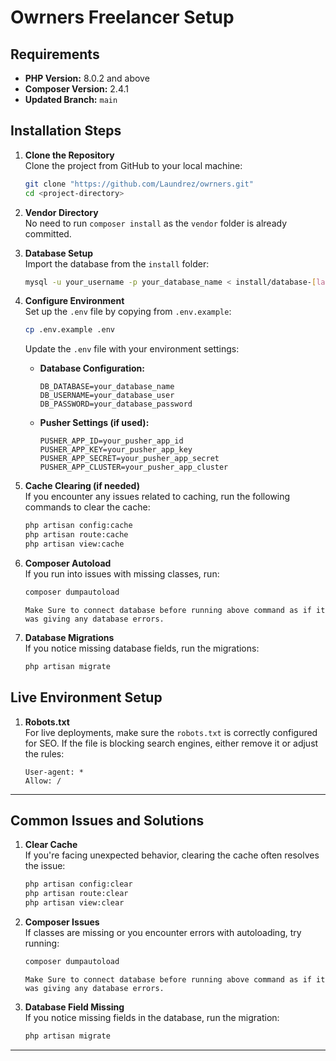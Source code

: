 
# Owrners Freelancer Setup

## Requirements
- **PHP Version:** 8.0.2 and above
- **Composer Version:** 2.4.1
- **Updated Branch:** `main`

## Installation Steps

1. **Clone the Repository**  
   Clone the project from GitHub to your local machine:
   ```bash
   git clone "https://github.com/Laundrez/owrners.git"
   cd <project-directory>
   ```

2. **Vendor Directory**  
   No need to run `composer install` as the `vendor` folder is already committed.

3. **Database Setup**  
   Import the database from the `install` folder:
   ```bash
   mysql -u your_username -p your_database_name < install/database-[latest-date-of-export].sql
   ```

4. **Configure Environment**  
   Set up the `.env` file by copying from `.env.example`:
   ```bash
   cp .env.example .env
   ```

   Update the `.env` file with your environment settings:
   - **Database Configuration:**
     ```env
     DB_DATABASE=your_database_name
     DB_USERNAME=your_database_user
     DB_PASSWORD=your_database_password
     ```
   - **Pusher Settings (if used):**
     ```env
     PUSHER_APP_ID=your_pusher_app_id
     PUSHER_APP_KEY=your_pusher_app_key
     PUSHER_APP_SECRET=your_pusher_app_secret
     PUSHER_APP_CLUSTER=your_pusher_app_cluster
     ```

5. **Cache Clearing (if needed)**  
   If you encounter any issues related to caching, run the following commands to clear the cache:
   ```bash
   php artisan config:cache
   php artisan route:cache
   php artisan view:cache
   ```

6. **Composer Autoload**  
   If you run into issues with missing classes, run:
   ```bash
   composer dumpautoload
   ```
   `Make Sure to connect database before running above command as if it was giving any database errors.`

7. **Database Migrations**  
   If you notice missing database fields, run the migrations:
   ```bash
   php artisan migrate
   ```

## Live Environment Setup

1. **Robots.txt**  
   For live deployments, make sure the `robots.txt` is correctly configured for SEO. If the file is blocking search engines, either remove it or adjust the rules:
   ```plaintext
   User-agent: *
   Allow: /
   ```

---

## Common Issues and Solutions

1. **Clear Cache**  
   If you're facing unexpected behavior, clearing the cache often resolves the issue:
   ```bash
   php artisan config:clear
   php artisan route:clear
   php artisan view:clear
   ```

2. **Composer Issues**  
   If classes are missing or you encounter errors with autoloading, try running:
   ```bash
   composer dumpautoload
   ```
    `Make Sure to connect database before running above command as if it was giving any database errors.`
3. **Database Field Missing**  
   If you notice missing fields in the database, run the migration:
   ```bash
   php artisan migrate
   ```

---


